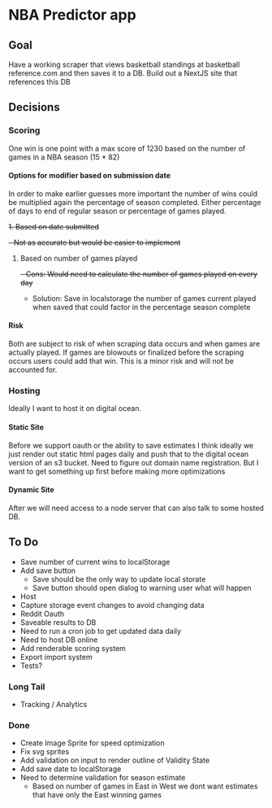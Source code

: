 # NBA Predictor app

## Goal

Have a working scraper that views basketball standings at basketball reference.com and then saves it to a DB.
Build out a NextJS site that references this DB

## Decisions

### Scoring

One win is one point with a max score of 1230 based on the number of games in a NBA season (15 \* 82)

#### Options for modifier based on submission date

In order to make earlier guesses more important the number of wins could be multiplied again the percentage of season completed. Either percentage of days to end of regular season or percentage of games played.

~~1. Based on date submitted~~

~~- Not as accurate but would be easier to implement~~

1. Based on number of games played

   ~~- Cons: Would need to calculate the number of games played on every day~~

   - Solution: Save in localstorage the number of games current played when saved that could factor in the percentage season complete

#### Risk

Both are subject to risk of when scraping data occurs and when games are actually played. If games are blowouts or finalized before the scraping occurs users could add that win. This is a minor risk and will not be accounted for.

### Hosting

Ideally I want to host it on digital ocean.

#### Static Site

Before we support oauth or the ability to save estimates I think ideally we just render out static html pages daily and push that to the digital ocean version of an s3 bucket. Need to figure out domain name registration. But I want to get something up first before making more optimizations

#### Dynamic Site

After we will need access to a node server that can also talk to some hosted DB.

## To Do

- Save number of current wins to localStorage
- Add save button
  - Save should be the only way to update local storate
  - Save button should open dialog to warning user what will happen
- Host
- Capture storage event changes to avoid changing data
- Reddit Oauth
- Saveable results to DB
- Need to run a cron job to get updated data daily
- Need to host DB online
- Add renderable scoring system
- Export import system
- Tests?

### Long Tail

- Tracking / Analytics

### Done

- Create Image Sprite for speed optimization
- Fix svg sprites
- Add validation on input to render outline of Validity State
- Add save date to localStorage
- Need to determine validation for season estimate
  - Based on number of games in East in West we dont want estimates that have only the East winning games
